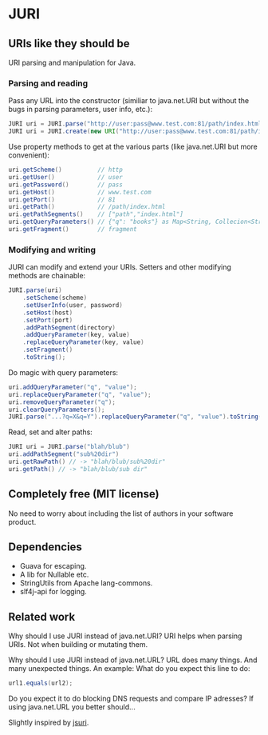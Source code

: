 JURI
====


URIs like they should be
------------------------

URI parsing and manipulation for Java.


### Parsing and reading

Pass any URL into the constructor (similiar to java.net.URI but without the bugs in parsing parameters, user info, etc.):

```java
JURI uri = JURI.parse("http://user:pass@www.test.com:81/path/index.html?q=books#fragment");
JURI uri = JURI.create(new URI("http://user:pass@www.test.com:81/path/index.html?q=books#fragment"));
```

Use property methods to get at the various parts (like java.net.URI but more convenient):

```java
uri.getScheme()          // http
uri.getUser()            // user
uri.getPassword()        // pass
uri.getHost()            // www.test.com
uri.getPort()            // 81
uri.getPath()            // /path/index.html
uri.getPathSegments()    // ["path","index.html"]
uri.getQueryParameters() // {"q": "books"} as Map<String, Collecion<String>>
uri.getFragment()        // fragment
```

### Modifying and writing

JURI can modify and extend your URIs. Setters and other modifying methods are chainable:

```java
JURI.parse(uri)
    .setScheme(scheme)
    .setUserInfo(user, password)
    .setHost(host)
    .setPort(port)
    .addPathSegment(directory)
    .addQueryParameter(key, value)
    .replaceQueryParameter(key, value)
    .setFragment()
    .toString();
```

Do magic with query parameters:

```java
uri.addQueryParameter("q", "value");
uri.replaceQueryParameter("q", "value");
uri.removeQueryParameter("q");
uri.clearQueryParameters();
JURI.parse("...?q=X&q=Y").replaceQueryParameter("q", "value").toString() // -> "...?q=value"
```

Read, set and alter paths:
```java
JURI uri = JURI.parse("blah/blub")
uri.addPathSegment("sub%20dir")
uri.getRawPath() // -> "blah/blub/sub%20dir"
uri.getPath() // -> "blah/blub/sub dir"
```

Completely free (MIT license)
-----------------------------

No need to worry about including the list of authors in your software product.


Dependencies
------------

 + Guava for escaping.
 + A lib for Nullable etc.
 + StringUtils from Apache lang-commons.
 + slf4j-api for logging.


Related work
------------

Why should I use JURI instead of java.net.URI?
URI helps when parsing URIs. Not when building or mutating them.

Why should I use JURI instead of java.net.URL?
URL does many things. And many unexpected things. An example:
What do you expect this line to do:
```java
url1.equals(url2);
```
Do you expect it to do blocking DNS requests and compare IP adresses? If using java.net.URL you better should...

Slightly inspired by [jsuri](https://github.com/derek-watson/jsUri).

